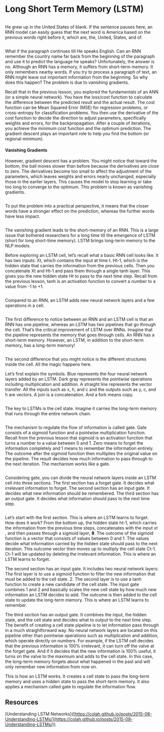 # Long Short Term Memory (LSTM)

<figure><img src="../../.gitbook/assets/image (41) (1).png" alt=""><figcaption></figcaption></figure>

He grew up in the United States of blank. If the sentence pauses here, an RNN model can easily guess that the next word is America based on the previous words right before it, which are, the, United, States, and of.

<figure><img src="../../.gitbook/assets/image (10).png" alt=""><figcaption></figcaption></figure>

What if the paragraph continues till He speaks English. Can an RNN remember the country name far back from the beginning of the paragraph and use it to predict the language he speaks? Unfortunately, the answer is no. Although an RNN has a memory, it suffers from short-term memory. It only remembers nearby words. If you try to process a paragraph of text, an RNN might leave out important information from the beginning. So why does this happen? The problem is due to vanishing gradients.

Recall that in the previous lesson, you explored the fundamentals of an ANN (or a simple neural network). You have the loss/cost function to calculate the difference between the predicted result and the actual result. The cost function can be Mean Squared Error (MSE) for regression problems, or cross-entropy for classification problems. You then use the derivative of the cost function to decide the direction to adjust parameters, specifically weights and errors, for the backpropagation. After a couple of iterations, you achieve the minimum cost function and the optimum prediction. The gradient descent plays an important role to help you find the bottom (or regional minimum).

#### Vanishing Gradients

However, gradient descent has a problem. You might notice that toward the bottom, the ball moves slower than before because the derivatives are close to zero. The derivatives become too small to affect the adjustment of the parameters, which leaves weights and errors nearly unchanged, especially those in the earlier layers. This causes the model to stop learning or take too long to converge to the optimum. This problem is known as vanishing gradients.

<figure><img src="../../.gitbook/assets/image (1) (1).png" alt=""><figcaption></figcaption></figure>

To put the problem into a practical perspective, it means that the closer words have a stronger effect on the prediction, whereas the further words have less impact.

<figure><img src="../../.gitbook/assets/image (2) (1).png" alt=""><figcaption></figcaption></figure>

The vanishing gradient leads to the short-memory of an RNN. This is a large issue that bothered researchers for a long time till the emergence of LSTM (short for long short-time memory). LSTM brings long-term memory to the NLP models.

Before exploring an LSTM cell, let’s recall what a basic RNN cell looks like. It has two inputs: Xt, which contains the input at time t. Ht-1, which is the hidden state that carries the information from the previous cells. Then you concatenate Xt and Ht-1 and pass them through a single tanh layer. This gives you the new hidden state Ht to pass to the next time step. Recall from the previous lesson, tanh is an activation function to convert a number to a value from -1 to +1.

<figure><img src="../../.gitbook/assets/image (3) (1).png" alt=""><figcaption></figcaption></figure>

Compared to an RNN, an LSTM adds new neural network layers and a few operations in a cell.

<figure><img src="../../.gitbook/assets/image (4) (1).png" alt=""><figcaption></figcaption></figure>

The first difference to notice between an RNN and an LSTM cell is that an RNN has one pipeline, whereas an LSTM has two pipelines that go through the cell. That’s the critical improvement of LSTM over RNNs. Imagine that the pipeline represents the memory that goes through cells. An RNN has a short-term memory. However, an LSTM, in addition to the short-term memory, has a long-term memory!

<figure><img src="../../.gitbook/assets/image (6) (1).png" alt=""><figcaption></figcaption></figure>

The second difference that you might notice is the different structures inside the cell. All the magic happens here.

Let’s first explain the symbols. Blue represents the four neural network layers added by an LSTM. Dark gray represents the pointwise operations including multiplication and addition. A straight line represents the vector transfer. All the inputs such as x, h, and c and the outputs such as y, c, and h are vectors. A join is a concatenation. And a fork means copy.

<figure><img src="../../.gitbook/assets/image (7) (1).png" alt=""><figcaption></figcaption></figure>

The key to LSTMs is the cell state. Imagine it carries the long-term memory that runs through the entire network chain.

<figure><img src="../../.gitbook/assets/image (8) (1).png" alt=""><figcaption></figcaption></figure>

The mechanism to regulate the flow of information is called gate. Gate consists of a sigmoid function and a pointwise multiplication function. Recall from the previous lesson that sigmoid is an activation function that turns a number to a value between 0 and 1. Zero means to forget the information completely and 1 means to remember the information entirely. The outcome after the sigmoid function then multiplies the original value on the pipeline. The result decides how much information to pass through to the next iteration. The mechanism works like a gate.

<figure><img src="../../.gitbook/assets/image (10) (1).png" alt=""><figcaption></figcaption></figure>

Considering gate, you can divide the neural network layers inside an LSTM cell into three sections. The first section has a forget gate. It decides what irrelevant information to forget. The second section has an input gate. It decides what new information should be remembered. The third section has an output gate. It decides what information should pass to the next time step.

<figure><img src="../../.gitbook/assets/image (11).png" alt=""><figcaption></figcaption></figure>

Let’s start with the first section. This is where an LSTM learns to forget. How does it work? From the bottom up, the hidden state ht-1, which carries the information from the previous time steps, concatenates with the input xt , and then passes through a sigmoid layer, 𝞋. The outcome of the sigmoid function is a vector that consists of values between 0 and 1. The values decide what information carried by the hidden state should pass to the next iteration. This outcome vector then moves up to multiply the cell state Ct-1. Ct-1 will be updated by deleting the irrelevant information. This is where an LSTM learns to forget.

The second section has an input gate. It includes two neural network layers: The first layer is to use a sigmoid function to filter the new information that must be added to the cell state. 2. The second layer is to use a tanh function to create a new candidate of the cell state. The input gate combines 1 and 2 and basically scales the new cell state by how much new information an LSTM decides to add. The outcome is then added to the cell state to update the long-term memory. This is where an LSTM learns to remember.

The third section has an output gate. It combines the input, the hidden state, and the cell state and decides what to output to the next time step. The benefit of creating a cell state pipeline is to let information pass through in a much straightforward way. No neural network layers are located on this pipeline other than pointwise operations such as multiplication and addition, which operate directly on numbers. For example, if the LSTM cell decides that the previous information is 100% irrelevant, it can turn off the valve at the forget gate. And if it decides that the new information is 100% useful, it turns on the valve to the maximum and adds to the cell state. In this case, the long-term memory forgets about what happened in the past and will only remember new information from now on.

This is how an LSTM works. It creates a cell state to pass the long-term memory and uses a hidden state to pass the short-term memory. It also applies a mechanism called gate to regulate the information flow.

## Resources

\[Understanding LSTM Networks]\([https://colah.github.io/posts/2015-08-Understanding-LSTMs/](https://colah.github.io/posts/2015-08-Understanding-LSTMs/))
